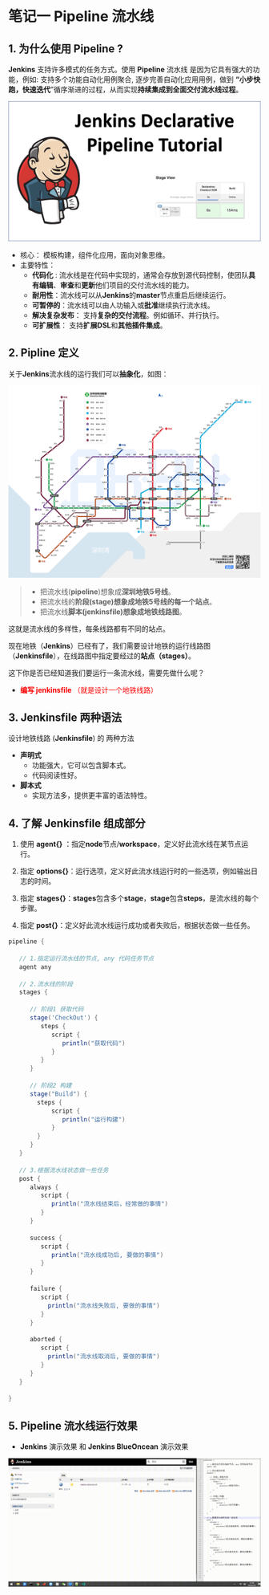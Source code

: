 # 笔记一 Pipeline 流水线

## 1. 为什么使用 Pipeline ?

**Jenkins** 支持许多模式的任务方式。使用 **Pipeline** 流水线 是因为它具有强大的功能，例如: 支持多个功能自动化用例聚合, 逐步完善自动化应用用例，做到 **“小步快跑，快速迭代**”循序渐进的过程，从而实现**持续集成到全面交付流水线过程**。

<img src="../../../../statics/images/jenkins/pipeline/Jenkins-Declarative-Pipeline.png" alt="images" style="zoom:100%;" />

- 核心： 模板构建，组件化应用，面向对象思维。
- 主要特性：
  - **代码化** : 流水线是在代码中实现的，通常会存放到源代码控制，使团队**具有编辑**、**审查**和**更新**他们项目的交付流水线的能力。
  - **耐用性**：流水线可以从**Jenkins**的**master**节点重启后继续运行。
  - **可暂停的**：流水线可以由人功输入或**批准**继续执行流水线。
  - **解决复杂发布**： 支持**复杂的交付流程**。例如循环、并行执行。
  - **可扩展性**： 支持**扩展DSL**和**其他插件集成**。



## 2. Pipline 定义

关于**Jenkins**流水线的运行我们可以**抽象化**，如图：

<img src="../../../../statics/images/jenkins/pipeline/pipepline_abstr_01.png" style="zoom:100%;" />



> - 把流水线(**pipeline**)想象成**深圳地铁5号线**。
> - 把流水线的**阶段(stage)**想象成地铁5号线的**每一个站点**。
> - 把流水线**脚本(jenkinsfile)**想象成**地铁线路图**。

这就是流水线的多样性，每条线路都有不同的站点。

现在地铁（**Jenkins**）已经有了，我们需要设计地铁的运行线路图（**Jenkinsfile**），在线路图中指定要经过的**站点（stages）**。

这下你是否已经知道我们要运行一条流水线，需要先做什么呢？

- <font color="red">**编写 jenkinsfile** （就是设计一个地铁线路）</font>



## 3.  Jenkinsfile 两种语法

设计地铁线路 (**Jenkinsfile**) 的 两种方法

- **声明式** 
  - 功能强大，它可以包含脚本式。
  - 代码阅读性好。
- **脚本式** 
  - 实现方法多，提供更丰富的语法特性。



## 4. 了解 Jenkinsfile 组成部分

1. 使用 **agent{}** ：指定**node**节点/**workspace**，定义好此流水线在某节点运行。

2. 指定 **options{}**：运行选项，定义好此流水线运行时的一些选项，例如输出日志的时间。

3. 指定 **stages{}**：**stages**包含多个**stage**，**stage**包含**steps**，是流水线的每个步骤。

4. 指定 **post{}**：定义好此流水线运行成功或者失败后，根据状态做一些任务。

```groovy
pipeline {
   
   // 1.指定运行流水线的节点, any 代码任务节点
   agent any

   // 2.流水线的阶段
   stages {
      
	  // 阶段1 获取代码
      stage('CheckOut') {
         steps {
            script {
			   println("获取代码")
			}
         }
      }
	  
	  // 阶段2 构建
	  stage("Build") {
		steps {
			script {
			   println("运行构建")
			}
		}
	  }
   }
   
   // 3.根据流水线状态做一些任务
   post {
      always {
	     script {
			println("流水线结束后，经常做的事情")
		 }
	  }
	  
	  success {
		 script {
			println("流水线成功后, 要做的事情")
		 }
	  }
	  
	  failure {
		 script {
		   println("流水线失败后, 要做的事情")
		 }
	  }
	  
	  aborted {
		 script {
		   println("流水线取消后, 要做的事情")
		 } 	
	  } 
   }
   
}
```



## 5. Pipeline 流水线运行效果

- **Jenkins** 演示效果  和 **Jenkins BlueOncean** 演示效果

<img src="../../../../statics/images/jenkins/pipeline/jenkins_pipeline_jenkinsfile_show.gif" style="zoom:200%;" />







